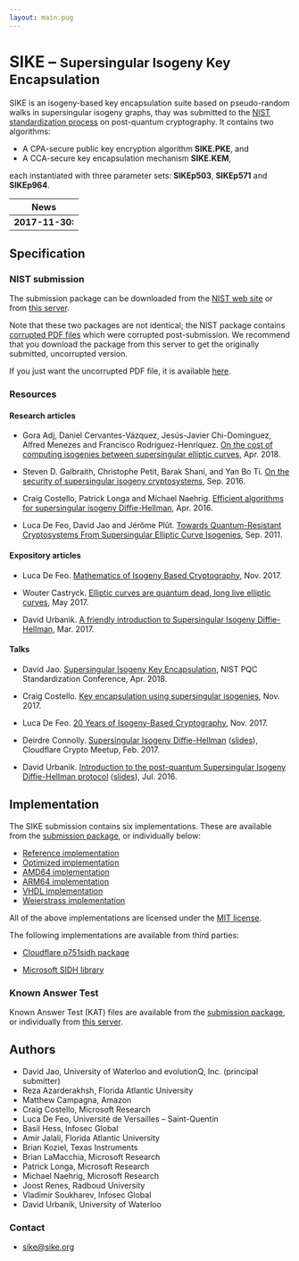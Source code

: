 ```yaml
---
layout: main.pug
---
```


# SIKE – <small>Supersingular Isogeny Key Encapsulation</small>

SIKE is an isogeny-based key encapsulation suite based on
pseudo-random walks in supersingular isogeny graphs, thay was
submitted to the [NIST standardization
process](https://csrc.nist.gov/Projects/Post-Quantum-Cryptography) on
post-quantum cryptography. It contains two algorithms: 

- A CPA-secure public key encryption algorithm **SIKE.PKE**, and
- A CCA-secure key encapsulation mechanism **SIKE.KEM**,

each instantiated with three parameter sets: **SIKEp503**,
**SIKEp571** and **SIKEp964**.

| News |
|-|
| **2017-11-30:** | SIKE proposal submitted to [NIST PQC process](https://csrc.nist.gov/Projects/Post-Quantum-Cryptography).

## Specification

### NIST submission

The submission package can be downloaded from the [NIST web
site](https://csrc.nist.gov/projects/post-quantum-cryptography/round-1-submissions)
or from [this server](files/SIKE.zip).

Note that these two packages are not identical; the NIST package contains [corrupted PDF files](https://groups.google.com/a/list.nist.gov/forum/#!topic/pqc-forum/FB_H0WkXU_M) which were corrupted post-submission.
We recommend that you download the package from this server to get the originally submitted, uncorrupted version.

If you just want the uncorrupted PDF file, it is available [here](files/SIDH-spec.pdf).

### Resources

#### Research articles

-  Gora Adj, Daniel Cervantes-Vázquez, Jesús-Javier Chi-Domínguez,
   Alfred Menezes and Francisco Rodríguez-Henríquez. [On the cost of computing
isogenies between supersingular elliptic
curves](https://eprint.iacr.org/2018/313), Apr. 2018.

- Steven D. Galbraith, Christophe Petit, Barak Shani, and Yan Bo Ti.
[On the security of supersingular isogeny cryptosystems](https://eprint.iacr.org/2016/859), Sep. 2016.

- Craig Costello, Patrick Longa and Michael Naehrig. [Efficient
  algorithms for supersingular isogeny
  Diffie-Hellman](https://eprint.iacr.org/2016/413), Apr. 2016.

- Luca De Feo, David Jao and Jérôme Plût. [Towards Quantum-Resistant
  Cryptosystems From Supersingular Elliptic Curve
  Isogenies](https://eprint.iacr.org/2011/506), Sep. 2011.

#### Expository articles

- Luca De Feo. [Mathematics of Isogeny Based
  Cryptography](https://arxiv.org/abs/1711.04062), Nov. 2017.

- Wouter Castryck. [Elliptic curves are quantum dead, long live elliptic curves](https://www.esat.kuleuven.be/cosic/elliptic-curves-are-quantum-dead-long-live-elliptic-curves/), May 2017.


- David Urbanik. [A friendly introduction to Supersingular Isogeny
Diffie-Hellman](https://csclub.uwaterloo.ca/~dburbani/work/friendlysidh.pdf), Mar. 2017.

#### Talks

- David Jao. [Supersingular Isogeny Key Encapsulation](files/SIKE.pdf),
NIST PQC Standardization Conference, Apr. 2018.

- Craig Costello. [Key encapsulation using supersingular
  isogenies](https://ecc2017.cs.ru.nl/slides/ecc2017-costello.pdf),
  Nov. 2017.

- Luca De Feo. [20 Years of Isogeny-Based
  Cryptography](http://defeo.lu/docet/assets/slides/2017-11-14-ecc.pdf),
  Nov. 2017.

- Deirdre Connolly. [Supersingular Isogeny Diffie-Hellman](https://www.youtube.com/watch?v=ctP24WKusX0) ([slides](https://dconnolly.github.io/talks/cloudflare-crypto-meetup-feb-2017/Crypto%20Meetup%20Feb%202017.pdf)), Cloudflare Crypto Meetup, Feb. 2017.

- David Urbanik. [Introduction to the post-quantum Supersingular Isogeny Diffie-Hellman protocol](https://www.youtube.com/watch?v=PW5Vsu57o9I) ([slides](https://csclub.uwaterloo.ca/~dburbani/work/sidh_talk_july_2016.pdf)), Jul. 2016.

## Implementation

The SIKE submission contains six implementations. These are available from the [submission package](files/SIKE.zip), or individually below:

- [Reference implementation](files/reference.zip)
- [Optimized implementation](files/optimized.zip)
- [AMD64 implementation](files/x64.zip)
- [ARM64 implementation](files/arm64.zip)
- [VHDL implementation](files/vhdl.zip)
- [Weierstrass implementation](files/weierstrass.zip)

All of the above implementations are licensed under the [MIT license](files/License.txt).

The following implementations are available from third parties:

- [Cloudflare p751sidh package](https://github.com/cloudflare/p751sidh)

- [Microsoft SIDH library](https://github.com/Microsoft/PQCrypto-SIDH)

### Known Answer Test

Known Answer Test (KAT) files are available from the [submission package](files/SIKE.zip), or individually from [this server](files/KAT/).

## Authors

- David Jao, University of Waterloo and evolutionQ, Inc. (principal submitter)
- Reza Azarderakhsh, Florida Atlantic University
- Matthew Campagna, Amazon
- Craig Costello, Microsoft Research
- Luca De Feo, Université de Versailles – Saint-Quentin
- Basil Hess, Infosec Global
- Amir Jalali, Florida Atlantic University
- Brian Koziel, Texas Instruments
- Brian LaMacchia, Microsoft Research
- Patrick Longa, Microsoft Research
- Michael Naehrig, Microsoft Research
- Joost Renes, Radboud University
- Vladimir Soukharev, Infosec Global
- David Urbanik, University of Waterloo

### Contact

- [sike@sike.org](mailto:sike@sike.org)
